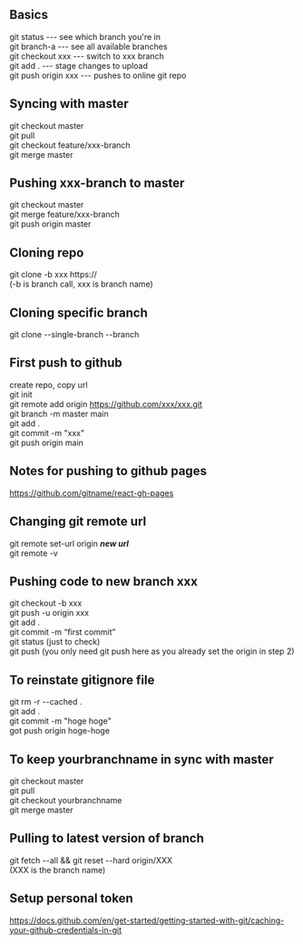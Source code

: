 ## Basics

git status --- see which branch you're in\
git branch-a --- see all available branches\
git checkout xxx --- switch to xxx branch\
git add . --- stage changes to upload\
git push origin xxx --- pushes to online git repo

## Syncing with master

git checkout master\
git pull\
git checkout feature/xxx-branch\
git merge master

## Pushing xxx-branch to master

git checkout master\
git merge feature/xxx-branch\
git push origin master

## Cloning repo

git clone -b xxx https://\
(-b is branch call, xxx is branch name)

## Cloning specific branch

git clone --single-branch --branch <branchname> <remote-repo>

## First push to github

create repo, copy url\
git init\
git remote add origin https://github.com/xxx/xxx.git  
git branch -m master main\
git add .\
git commit -m "xxx"\
git push origin main

## Notes for pushing to github pages

https://github.com/gitname/react-gh-pages

## Changing git remote url

git remote set-url origin **_new url_**\
git remote -v

## Pushing code to new branch xxx

git checkout -b xxx\
git push -u origin xxx\
git add .\
git commit -m “first commit”\
git status (just to check)\
git push (you only need git push here as you already set the origin in step 2)

## To reinstate gitignore file

git rm -r --cached .\
git add .\
git commit -m "hoge hoge"\
got push origin hoge-hoge

## To keep yourbranchname in sync with master

git checkout master\
git pull\
git checkout yourbranchname\
git merge master

## Pulling to latest version of branch

git fetch --all && git reset --hard origin/XXX\
(XXX is the branch name)

## Setup personal token

https://docs.github.com/en/get-started/getting-started-with-git/caching-your-github-credentials-in-git
